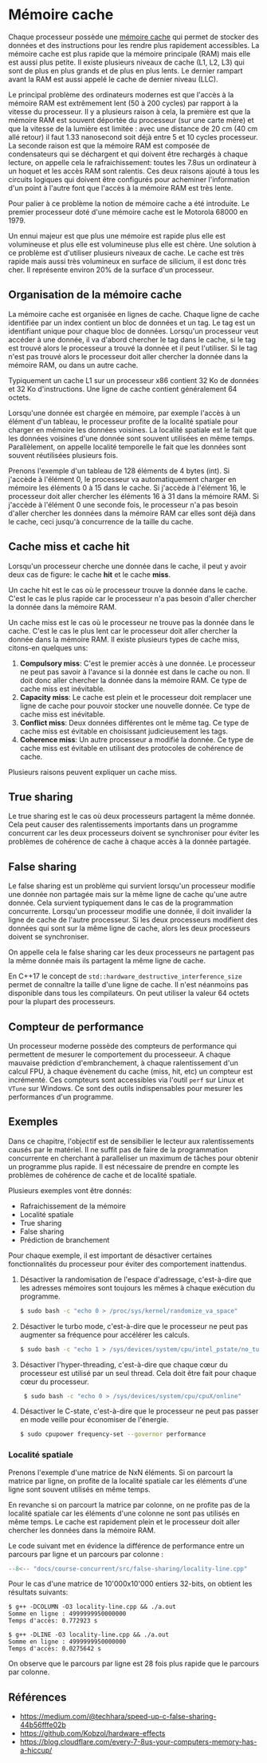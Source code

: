 # Mémoire cache

Chaque processeur possède une [mémoire cache](https://fr.wikipedia.org/wiki/M%C3%A9moire_cache) qui permet de stocker des données et des instructions pour les rendre plus rapidement accessibles. La mémoire cache est plus rapide que la mémoire principale (RAM) mais elle est aussi plus petite. Il existe plusieurs niveaux de cache (L1, L2, L3) qui sont de plus en plus grands et de plus en plus lents. Le dernier rampart avant la RAM est aussi appelé le cache de dernier niveau (LLC).

Le principal problème des ordinateurs modernes est que l'accès à la mémoire RAM est extrêmement lent (50 à 200 cycles) par rapport à la vitesse du processeur. Il y a plusieurs raison à cela, la première est que la mémoire RAM est souvent déportée du processeur (sur une carte mère) et que la vitesse de la lumière est limitée : avec une distance de 20 cm (40 cm allé retour) il faut 1.33 nanosecond soit déjà entre 5 et 10 cycles processeur. La seconde raison est que la mémoire RAM est composée de condensateurs qui se déchargent et qui doivent être rechargés à chaque lecture, on appelle cela le rafraichissement: toutes les 7.8us un ordinateur à un hoquet et les accès RAM sont ralentis. Ces deux raisons ajouté à tous les circuits logiques qui doivent être configurés pour acheminer l'information d'un point à l'autre font que l'accès à la mémoire RAM est très lente.

Pour palier à ce problème la notion de mémoire cache a été introduite. Le premier processeur doté d'une mémoire cache est le Motorola 68000 en 1979.

Un ennui majeur est que plus une mémoire est rapide plus elle est volumineuse et plus elle est volumineuse plus elle est chère. Une solution à ce problème est d'utiliser plusieurs niveaux de cache. Le cache est très rapide mais aussi très volumineux en surface de silicium, il est donc très cher. Il représente environ 20% de la surface d'un processeur.

## Organisation de la mémoire cache

La mémoire cache est organisée en lignes de cache. Chaque ligne de cache identifiée par un index contient un bloc de données et un tag. Le tag est un identifiant unique pour chaque bloc de données. Lorsqu'un processeur veut accéder à une donnée, il va d'abord chercher le tag dans le cache, si le tag est trouvé alors le processeur a trouvé la donnée et il peut l'utiliser. Si le tag n'est pas trouvé alors le processeur doit aller chercher la donnée dans la mémoire RAM, ou dans un autre cache.

Typiquement un cache L1 sur un processeur x86 contient 32 Ko de données et 32 Ko d'instructions. Une ligne de cache contient généralement 64 octets.

Lorsqu'une donnée est chargée en mémoire, par exemple l'accès à un élément d'un tableau, le processeur profite de la localité spatiale pour charger en mémoire les données voisines. La localité spatiale est le fait que les données voisines d'une donnée sont souvent utilisées en même temps. Parallèlement, on appelle  localité temporelle le fait que les données sont souvent réutilisées plusieurs fois.

Prenons l'exemple d'un tableau de 128 éléments de 4 bytes (int). Si j'accède à l'élément 0, le processeur va automatiquement charger en mémoire les éléments 0 à 15 dans le cache. Si j'accède à l'élément 16, le processeur doit aller chercher les éléments 16 à 31 dans la mémoire RAM. Si j'accède à l'élément 0 une seconde fois, le processeur n'a pas besoin d'aller chercher les données dans la mémoire RAM car elles sont déjà dans le cache, ceci jusqu'à concurrence de la taille du cache.

## Cache miss et cache hit

Lorsqu'un processeur cherche une donnée dans le cache, il peut y avoir deux cas de figure: le cache **hit** et le cache **miss**.

Un cache hit est le cas où le processeur trouve la donnée dans le cache. C'est le cas le plus rapide car le processeur n'a pas besoin d'aller chercher la donnée dans la mémoire RAM.

Un cache miss est le cas où le processeur ne trouve pas la donnée dans le cache. C'est le cas le plus lent car le processeur doit aller chercher la donnée dans la mémoire RAM. Il existe plusieurs types de cache miss, citons-en quelques uns:

1. **Compulsory miss**: C'est le premier accès à une donnée. Le processeur ne peut pas savoir à l'avance si la donnée est dans le cache ou non. Il doit donc aller chercher la donnée dans la mémoire RAM. Ce type de cache miss est inévitable.
2. **Capacity miss**: Le cache est plein et le processeur doit remplacer une ligne de cache pour pouvoir stocker une nouvelle donnée. Ce type de cache miss est inévitable.
3. **Conflict miss**: Deux données différentes ont le même tag. Ce type de cache miss est évitable en choisissant judicieusement les tags.
4. **Coherence miss**: Un autre processeur a modifié la donnée. Ce type de cache miss est évitable en utilisant des protocoles de cohérence de cache.

Plusieurs raisons peuvent expliquer un cache miss.

## True sharing

Le true sharing est le cas où deux processeurs partagent la même donnée. Cela peut causer des ralentissements importants dans un programme concurrent car les deux processeurs doivent se synchroniser pour éviter les problèmes de cohérence de cache à chaque accès à la donnée partagée.

## False sharing

Le false sharing est un problème qui survient lorsqu'un processeur modifie une donnée non partagée mais sur la même ligne de cache qu'une autre donnée. Cela survient typiquement dans le cas de la programmation concurrente. Lorsqu'un processeur modifie une donnée, il doit invalider la ligne de cache de l'autre processeur. Si les deux processeurs modifient des données qui sont sur la même ligne de cache, alors les deux processeurs doivent se synchroniser.

On appelle cela le false sharing car les deux processeurs ne partagent pas la même donnée mais ils partagent la même ligne de cache.

En C++17 le concept de `std::hardware_destructive_interference_size` permet de connaître la taille d'une ligne de cache. Il n'est néanmoins pas disponible dans tous les compilateurs. On peut utiliser la valeur 64 octets pour la plupart des processeurs.

## Compteur de performance

Un processeur moderne possède des compteurs de performance qui permettent de mesurer le comportement du processeeur. A chaque mauvaise prédiction d'embranchement, à chaque ralentissement d'un calcul FPU, à chaque évènement du cache (miss, hit, etc) un compteur est incrémenté. Ces compteurs sont accessibles via l'outil `perf` sur Linux et `VTune` sur Windows. Ce sont des outils indispensables pour mesurer les performances d'un programme.

## Exemples

Dans ce chapitre, l'objectif est de sensibilier le lecteur aux ralentissements causés par le matériel. Il ne suffit pas de faire de la programmation concurrente en cherchant à paralleliser un maximum de tâches pour obtenir un programme plus rapide. Il est nécessaire de prendre en compte les problèmes de cohérence de cache et de localité spatiale.

Plusieurs exemples vont être donnés:

- Rafraichissement de la mémoire
- Localité spatiale
- True sharing
- False sharing
- Prédiction de branchement

Pour chaque exemple, il est important de désactiver certaines fonctionnalités du processeur pour éviter des comportement inattendus.

1. Désactiver la randomisation de l'espace d'adressage, c'est-à-dire que les adresses mémoires sont toujours les mêmes à chaque exécution du programme.

   ```bash
   $ sudo bash -c "echo 0 > /proc/sys/kernel/randomize_va_space"
   ```

2. Désactiver le turbo mode, c'est-à-dire que le processeur ne peut pas augmenter sa fréquence pour accélérer les calculs.

   ```bash
   $ sudo bash -c "echo 1 > /sys/devices/system/cpu/intel_pstate/no_turbo"
   ```

3. Désactiver l'hyper-threading, c'est-à-dire que chaque cœur du processeur est utilisé par un seul thread. Cela doit être fait pour chaque cœur du processeur.

   ```bash
    $ sudo bash -c "echo 0 > /sys/devices/system/cpu/cpuX/online"
    ```

4. Désactiver le C-state, c'est-à-dire que le processeur ne peut pas passer en mode veille pour économiser de l'énergie.

    ```bash
    $ sudo cpupower frequency-set --governor performance
    ```

### Localité spatiale

Prenons l'exemple d'une matrice de NxN éléments. Si on parcourt la matrice par ligne, on profite de la localité spatiale car les éléments d'une ligne sont souvent utilisés en même temps.

En revanche si on parcourt la matrice par colonne, on ne profite pas de la localité spatiale car les éléments d'une colonne ne sont pas utilisés en même temps. Le cache est rapidement plein et le processeur doit aller chercher les données dans la mémoire RAM.

Le code suivant met en évidence la différence de performance entre un parcours par ligne et un parcours par colonne :

```cpp
--8<-- "docs/course-concurrent/src/false-sharing/locality-line.cpp"
```

Pour le cas d'une matrice de 10'000x10'000 entiers 32-bits, on obtient les résultats suivants:

```
$ g++ -DCOLUMN -O3 locality-line.cpp && ./a.out
Somme en ligne : 4999999950000000
Temps d'accès: 0.772923 s

$ g++ -DLINE -O3 locality-line.cpp && ./a.out
Somme en ligne : 4999999950000000
Temps d'accès: 0.0275642 s
```

On observe que le parcours par ligne est 28 fois plus rapide que le parcours par colonne.

## Références

- https://medium.com/@techhara/speed-up-c-false-sharing-44b56fffe02b
- https://github.com/Kobzol/hardware-effects
- https://blog.cloudflare.com/every-7-8us-your-computers-memory-has-a-hiccup/
